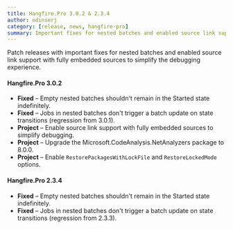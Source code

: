 ```yaml
---
title: Hangfire.Pro 3.0.2 & 2.3.4
author: odinserj
category: [release, news, hangfire-pro]
summary: Important fixes for nested batches and enabled source link support.
---
```


Patch releases with important fixes for nested batches and enabled source link support with fully embedded sources to simplify the debugging experience.

#### Hangfire.Pro 3.0.2

* **Fixed** – Empty nested batches shouldn't remain in the Started state indefinitely.
* **Fixed** – Jobs in nested batches don't trigger a batch update on state transitions (regression from 3.0.1).
* **Project** – Enable source link support with fully embedded sources to simplify debugging.
* **Project** – Upgrade the Microsoft.CodeAnalysis.NetAnalyzers package to 8.0.0.
* **Project** – Enable `RestorePackagesWithLockFile` and `RestoreLockedMode` options.

#### Hangfire.Pro 2.3.4

* **Fixed** – Empty nested batches shouldn't remain in the Started state indefinitely.
* **Fixed** – Jobs in nested batches don't trigger a batch update on state transitions (regression from 2.3.3).
